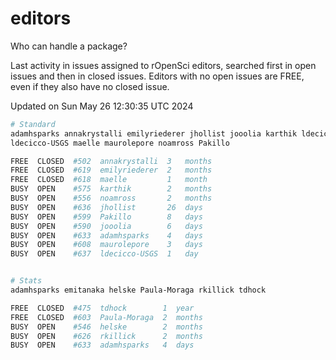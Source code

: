 # editors

Who can handle a package?

Last activity in issues assigned to rOpenSci editors, searched first in open
issues and then in closed issues. Editors with no open issues are FREE, even if
they also have no closed issue.


Updated on Sun May 26 12:30:35 UTC 2024

```bash
# Standard
adamhsparks annakrystalli emilyriederer jhollist jooolia karthik ldecicco
ldecicco-USGS maelle maurolepore noamross Pakillo

FREE  CLOSED  #502  annakrystalli  3   months
FREE  CLOSED  #619  emilyriederer  2   months
FREE  CLOSED  #618  maelle         1   month
BUSY  OPEN    #575  karthik        2   months
BUSY  OPEN    #556  noamross       2   months
BUSY  OPEN    #636  jhollist       26  days
BUSY  OPEN    #599  Pakillo        8   days
BUSY  OPEN    #590  jooolia        6   days
BUSY  OPEN    #633  adamhsparks    4   days
BUSY  OPEN    #608  maurolepore    3   days
BUSY  OPEN    #637  ldecicco-USGS  1   day


# Stats
adamhsparks emitanaka helske Paula-Moraga rkillick tdhock

FREE  CLOSED  #475  tdhock        1  year
FREE  CLOSED  #603  Paula-Moraga  2  months
BUSY  OPEN    #546  helske        2  months
BUSY  OPEN    #626  rkillick      2  months
BUSY  OPEN    #633  adamhsparks   4  days
```
